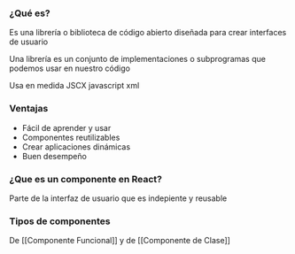 ### ¿Qué es?

Es una librería o biblioteca de código abierto diseñada para crear interfaces de usuario

Una librería es un conjunto de implementaciones o subprogramas que podemos usar en nuestro código

Usa en medida JSCX javascript xml
### Ventajas

- Fácil de aprender y usar
- Componentes reutilizables
- Crear aplicaciones dinámicas
- Buen desempeño

### ¿Que es un componente en React?

Parte de la interfaz de usuario que es indepiente y reusable

### Tipos de componentes

De [[Componente Funcional]] y de [[Componente de Clase]]





